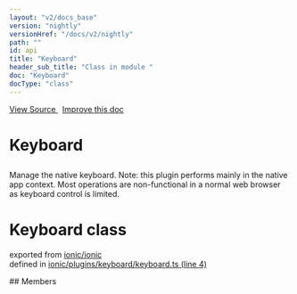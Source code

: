 ```yaml
---
layout: "v2/docs_base"
version: "nightly"
versionHref: "/docs/v2/nightly"
path: ""
id: api
title: "Keyboard"
header_sub_title: "Class in module "
doc: "Keyboard"
docType: "class"
---
```



<div class="improve-docs">
  <a href='http://github.com/driftyco/ionic2/tree/master/ionic/plugins/keyboard/keyboard.ts#L3'>
    View Source
  </a>
  &nbsp;
  <a href='http://github.com/driftyco/ionic2/edit/master/ionic/plugins/keyboard/keyboard.ts#L3'>
    Improve this doc
  </a>
</div>




<h1 class="api-title">

  Keyboard



</h1>





<p>Manage the native keyboard. Note: this plugin performs mainly in the native
app context. Most operations are non-functional in a normal web browser as
keyboard control is limited.</p>


<h1 class="class export">Keyboard <span class="type">class</span></h1>
<p class="module">exported from <a href='undefined'>ionic/ionic</a><br/>
defined in <a href="https://github.com/driftyco/ionic2/tree/master/ionic/plugins/keyboard/keyboard.ts#L4-L62">ionic/plugins/keyboard/keyboard.ts (line 4)</a>
</p>
## Members

